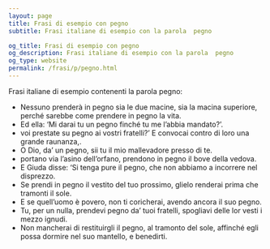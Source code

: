 ```yaml
---
layout: page
title: Frasi di esempio con pegno 
subtitle: Frasi italiane di esempio con la parola  pegno

og_title: Frasi di esempio con pegno 
og_description: Frasi italiane di esempio con la parola  pegno
og_type: website
permalink: /frasi/p/pegno.html
---
```


Frasi italiane di esempio contenenti la parola pegno:


- Nessuno prenderà in pegno sia le due macine, sia la macina superiore, perché sarebbe come prendere in pegno la vita.
- Ed ella: ‘Mi darai tu un pegno finché tu me l’abbia mandato?’.
- voi prestate su pegno ai vostri fratelli?’ E convocai contro di loro una grande raunanza,.
- O Dio, da’ un pegno, sii tu il mio mallevadore presso di te.
- portano via l’asino dell’orfano, prendono in pegno il bove della vedova.
- E Giuda disse: ‘Si tenga pure il pegno, che non abbiamo a incorrere nel disprezzo.
- Se prendi in pegno il vestito del tuo prossimo, glielo renderai prima che tramonti il sole.
- E se quell’uomo è povero, non ti coricherai, avendo ancora il suo pegno.
- Tu, per un nulla, prendevi pegno da’ tuoi fratelli, spogliavi delle lor vesti i mezzo ignudi.
- Non mancherai di restituirgli il pegno, al tramonto del sole, affinché egli possa dormire nel suo mantello, e benedirti.
